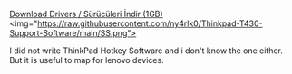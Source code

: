 <a href="https://github.com/ny4rlk0/Thinkpad-T430-Support-Software/releases/download/Thinkpad_T430_Support_Software_Drivers/ThinkPad.T430.Drivers.exe">Download Drivers / Sürücüleri İndir (1GB)</a>
<img="https://raw.githubusercontent.com/ny4rlk0/Thinkpad-T430-Support-Software/main/SS.png">

I did not write ThinkPad Hotkey Software and i don't know the one either. But it is useful to map for lenovo devices.
